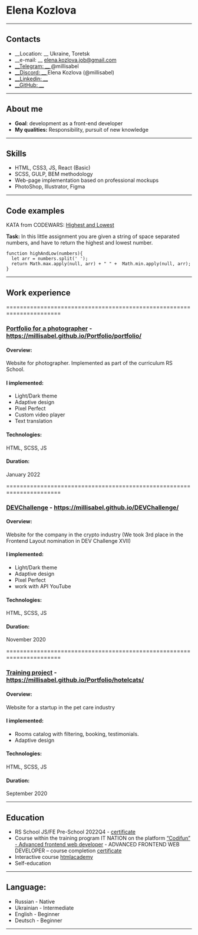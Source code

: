 # Elena Kozlova

****
## Contacts
- __Location: __ Ukraine, Toretsk
- __e-mail: __ [elena.kozlova.job@gmail.com](mailto:elena.kozlova.job@gmail.com)
- [__Telegram: __ ](https://t.me/millisabel) @millisabel
- [__Discord: __ ](https://discord.com/) Elena Kozlova (@millisabel)
- [__Linkedin: __](https://www.linkedin.com/in/elena-kozlova-3a86021a1)
- [__GitHub: __](https://github.com/millisabel)

****
## About me
- __Goal__: development as a front-end developer
- __My qualities:__ Responsibility, pursuit of new knowledge

****
## Skills
- HTML, CSS3, JS, React (Basic)
- SCSS, GULP, BEM methodology
- Web-page implementation based on professional mockups
- PhotoShop, Illustrator, Figma

****
## Code examples
KATA from CODEWARS: [Highest and Lowest](https://www.codewars.com/kata/554b4ac871d6813a03000035)

__Task:__ In this little assignment you are given a string of space separated numbers, and have to return the highest and lowest number.
``` JS
function highAndLow(numbers){
  let arr = numbers.split(' ');
  return Math.max.apply(null, arr) + " " +  Math.min.apply(null, arr);
}
```

****
## Work experience

======================================================================
### [Portfolio for a photographer](https://millisabel.github.io/Portfolio/portfolio/) - https://millisabel.github.io/Portfolio/portfolio/
#### Overview:
Website for photographer. Implemented as part of the curriculum RS School.
#### I implemented:
- Light/Dark theme
- Adaptive design
- Pixel Perfect
- Custom video player
- Text translation
#### Technologies:
HTML, SCSS, JS
#### Duration:
January 2022

======================================================================
### [DEVChallenge](https://millisabel.github.io/DEVChallenge/) - https://millisabel.github.io/DEVChallenge/
#### Overview:
Website for the company in the crypto industry (We took 3rd place in the Frontend Layout nomination in DEV Challenge XVII)
#### I implemented:
- Light/Dark theme
- Adaptive design
- Pixel Perfect
- work with API YouTube
#### Technologies:
HTML, SCSS, JS
#### Duration:
November 2020

======================================================================
### [Training project](https://millisabel.github.io/Portfolio/hotelcats/) - https://millisabel.github.io/Portfolio/hotelcats/
#### Overview:
Website for a startup in the pet care industry
#### I implemented:
- Rooms catalog with filtering, booking, testimonials.
- Adaptive design
#### Technologies:
HTML, SCSS, JS
#### Duration:
September 2020

****
## Education
- RS School JS/FE Pre-School 2022Q4 - [certificate](https://app.rs.school/certificate/q7xztouv)
- Course within the training program IT NATION on the platform [“Codifun” - Advanced frontend web developer](https://codifun.com/academies) - ADVANCED FRONTEND WEB DEVELOPER – course completion [certificate](https://codifun.com/get-certificate/13/eyJpdiI6ImJCd2RTVmZQUWk3N1IyTnlNXC93ejZBPT0iLCJ2YWx1ZSI6ImpoOUtqQ2Z2M2VhWndnNzAwNDhsSWc9PSIsIm1hYyI6ImU5MDBhNWY3MGQzMjdiOGM2NGU4YmRmYmNmYTE2ZTc3NjhjNzlmYjVmYjBkZGEwOWUwYTFiOGI2M2IwMDA2YzMifQ==)
- Interactive course [htmlacademy](https://htmlacademy.ru/)
- Self-education

****
## Language:
- Russian - Native
- Ukrainian - Intermediate
- English - Beginner
- Deutsch - Beginner
****
